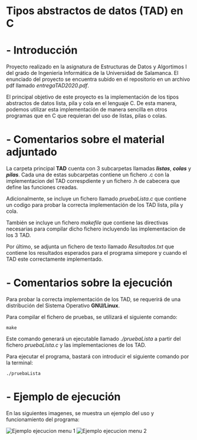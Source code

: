 # Tipos abstractos de datos (TAD) en C

# - Introducción

Proyecto realizado en la asignatura de Estructuras de Datos y Algortimos I del grado de Ingenieria Informática de la Universidad de Salamanca. El enunciado del proyecto se encuentra subido en el repositorio en un archivo pdf llamado *entregaTAD2020.pdf*.  
  
El principal objetivo de este proyecto es la implementación de los tipos abstractos de datos lista, pila y cola en el lenguaje C. De esta manera, podemos utilizar esta implementación de manera sencilla en otros programas que en C que requieran del uso de listas, pilas o colas.

# - Comentarios sobre el material adjuntado

La carpeta principal **TAD** cuenta con 3 subcarpetas llamadas ***listas***, ***colas*** y ***pilas***. Cada una de estas subcarpetas contiene un fichero .c con la implementacion del TAD correspdiente y un fichero .h de cabecera que define las funciones creadas.  

Adicionalmente, se incluye un fichero llamado *pruebaLista.c* que contiene un codigo para probar la correcta implementación de los TAD lista, pila y cola.  

También se incluye un fichero *makefile* que contiene las directivas necesarias para compilar dicho fichero incluyendo las implementacion de los 3 TAD.

Por último, se adjunta un fichero de texto llamado *Resultados.txt* que contiene los resultados esperados para el programa simepore y cuando el TAD este correctamente implementado.

# - Comentarios sobre la ejecución

Para probar la correcta implementación de los TAD, se requerirá de una distribución del Sistema Operativo **GNU/Linux**.    

Para compilar el fichero de pruebas, se utilizará el siguiente comando:

```make```

Este comando generará un ejecutable llamado *./pruebaLista* a partir del fichero *pruebaLista.c* y las implementaciones de los TAD.

Para ejecutar el programa, bastará con introducir el siguiente comando por la terminal:

```./pruebaLista```

# - Ejemplo de ejecución

En las siguientes imagenes, se muestra un ejemplo del uso y funcionamiento del programa:    

![Ejemplo ejecucion menu 1](https://github.com/rmelgo/scripts-menus-unix/assets/145989723/0eec2d0f-43cb-4f2c-a6d5-42fb2bdd63e5)
![Ejemplo ejecucion menu 2](https://github.com/rmelgo/scripts-menus-unix/assets/145989723/096b6ddc-86ae-40d6-be77-1fa83c1c3330)
